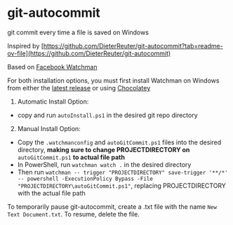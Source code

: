 # git-autocommit
git commit every time a file is saved on Windows

Inspired by [https://github.com/DieterReuter/git-autocommit?tab=readme-ov-file](https://github.com/DieterReuter/git-autocommit)

Based on [Facebook Watchman]([url](https://github.com/facebook/watchman)) 

For both installation options, you must first install Watchman on Windows from either the [latest release](https://github.com/facebook/watchman/releases/latest) or using [Chocolatey](https://community.chocolatey.org/packages/watchman)

1. Automatic Install Option:
* copy and run `autoInstall.ps1` in the desired git repo directory

2. Manual Install Option:
* Copy the `.watchmanconfig` and `autoGitCommit.ps1` files into the desired directory, **making sure to change PROJECTDIRECTORY on** `autoGitCommit.ps1` **to actual file path**
* In PowerShell, run `watchman watch .` in the desired directory
* Then run `watchman -- trigger "PROJECTDIRECTORY" save-trigger '**/*' -- powershell -ExecutionPolicy Bypass -File "PROJECTDIRECTORY\autoGitCommit.ps1"`, replacing PROJECTDIRECTORY with the actual file path

To temporarily pause git-autocommit, create a .txt file with the name `New Text Document.txt`. To resume, delete the file.

